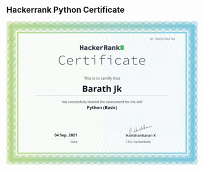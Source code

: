 ## Hackerrank Python Certificate
![](https://github.com/barathjk/MiniCarwale/blob/main/Assignment%20%26%20Hackerrank%20certificate/Day%203/python%20certificate.png)
